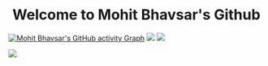 <h1 align=center>Welcome to Mohit Bhavsar's Github</h1>
    
[![Mohit Bhavsar's GitHub activity Graph](https://activity-graph.herokuapp.com/graph?username=bhavsarmohit&bg_color=0D1117&color=ffffff&line=1F6FEB&point=58A6FF&area_color=58A6FF&area=true&hide_border=false&custom_title=GitHub%20Commits%20Graph)](https://github.com/Elevenv)
 <img src="https://github-readme-stats.vercel.app/api?username=bhavsarmohit&show_icons=true&locale=en&theme=tokyonight" />
<img src="https://github-readme-stats.vercel.app/api/top-langs?username=bhavsarmohit&show_icons=true&locale=en&layout=compact&theme=tokyonight" />
 
<img  src="https://github-readme-streak-stats.herokuapp.com/?user=bhavsarmohit&&theme=tokyonight" />


